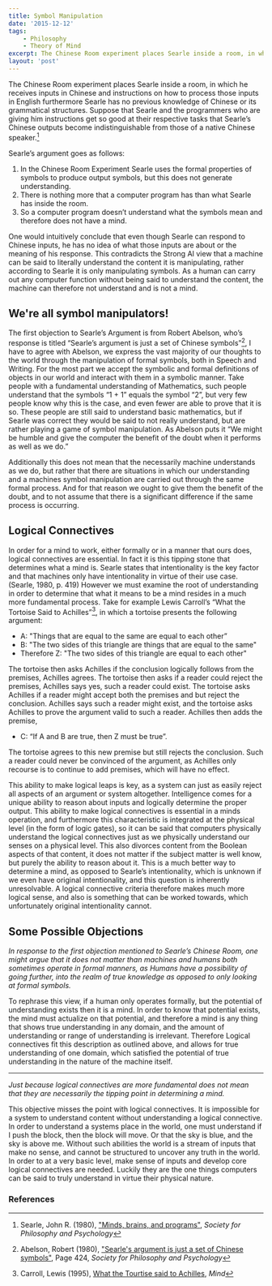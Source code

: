 ```yaml
---
title: Symbol Manipulation
date: '2015-12-12'
tags:
    - Philosophy
    - Theory of Mind
excerpt: The Chinese Room experiment places Searle inside a room, in which he receives inputs in Chinese and instructions on how to process those inputs in English furthermore Searle has no previous knowledge of Chinese or its grammatical structures. Suppose that Searle and the programmers who are giving him instructions get so good at their respective tasks that Searle’s Chinese outputs become indistinguishable from those of a native Chinese speaker.
layout: 'post'
---
```


The Chinese Room experiment places Searle inside a room, in which he
receives inputs in Chinese and instructions on how to process those
inputs in English furthermore Searle has no previous knowledge of
Chinese or its grammatical structures. Suppose that Searle and the
programmers who are giving him instructions get so good at their
respective tasks that Searle’s Chinese outputs become
indistinguishable from those of a native Chinese speaker.[^1]

Searle’s argument goes as follows:

1. In the Chinese Room Experiment Searle uses the formal properties
      of symbols to produce output symbols, but this does not generate
      understanding.
2. There is nothing more that a computer program has than what Searle
      has inside the room.
3. So a computer program doesn’t understand what the symbols mean and
      therefore does not have a mind.

One would intuitively conclude that even though Searle can respond to
Chinese inputs, he has no idea of what those inputs are about or the
meaning of his response. This contradicts the Strong AI view that a
machine can be said to literally understand the content it is
manipulating, rather according to Searle it is only manipulating
symbols. As a human can carry out any computer function without being
said to understand the content, the machine can therefore not
understand and is not a mind.

## We're all symbol manipulators!

The first objection to Searle’s Argument is from Robert Abelson, who’s
response is titled “Searle’s argument is just a set of Chinese
symbols”[^3], I have to agree with Abelson, we express the
vast majority of our thoughts to the world through the manipulation of
formal symbols, both in Speech and Writing. For the most part we
accept the symbolic and formal definitions of objects in our world and
interact with them in a symbolic manner. Take people with a
fundamental understanding of Mathematics, such people understand that
the symbols “1 + 1” equals the symbol “2”, but very few people know
why this is the case, and even fewer are able to prove that it is
so. These people are still said to understand basic mathematics, but
if Searle was correct they would be said to not really understand, but
are rather playing a game of symbol manipulation. As Abelson puts it
“We might be humble and give the computer the benefit of the doubt
when it performs as well as we do.”

Additionally this does not mean that the necessarily machine
understands as we do, but rather that there are situations in which
our understanding and a machines symbol manipulation are carried out
through the same formal process. And for that reason we ought to give
them the benefit of the doubt, and to not assume that there is a
significant difference if the same process is occurring.

## Logical Connectives

In order for a mind to work, either formally or in a manner that ours
does, logical connectives are essential. In fact it is this tipping
stone that determines what a mind is. Searle states that
intentionality is the key factor and that machines only have
intentionality in virtue of their use case. (Searle, 1980, p. 419)
However we must examine the root of understanding in order to
determine that what it means to be a mind resides in a much more
fundamental process. Take for example Lewis Carroll’s “What the
Tortoise Said to Achilles”[^2], in which a tortoise presents
the following argument:

* A: "Things that are equal to the same are equal to each other”
* B: "The two sides of this triangle are things that are equal to the same"
* Therefore Z: "The two sides of this triangle are equal to each other"

The tortoise then asks Achilles if the conclusion logically follows
from the premises, Achilles agrees. The tortoise then asks if a reader
could reject the premises, Achilles says yes, such a reader could
exist. The tortoise asks Achilles if a reader might accept both the
premises and but reject the conclusion. Achilles says such a reader
might exist, and the tortoise asks Achilles to prove the argument
valid to such a reader. Achilles then adds the premise,

* C: “If A and B are true, then Z must be true”.

The tortoise agrees to this new premise but still rejects the
conclusion. Such a reader could never be convinced of the argument, as
Achilles only recourse is to continue to add premises, which will have
no effect.

This ability to make logical leaps is key, as a system can just as
easily reject all aspects of an argument or system
altogether. Intelligence comes for a unique ability to reason about
inputs and logically determine the proper output.  This ability to
make logical connectives is essential in a minds operation, and
furthermore this characteristic is integrated at the physical level
(in the form of logic gates), so it can be said that computers
physically understand the logical connectives just as we physically
understand our senses on a physical level. This also divorces content
from the Boolean aspects of that content, it does not matter if the
subject matter is well know, but purely the ability to reason about
it. This is a much better way to determine a mind, as opposed to
Searle’s intentionality, which is unknown if we even have original
intentionality, and this question is inherently unresolvable. A
logical connective criteria therefore makes much more logical sense,
and also is something that can be worked towards, which unfortunately
original intentionality cannot.

## Some Possible Objections

*In response to the first objection mentioned to Searle’s Chinese
Room, one might argue that it does not matter than machines and humans
both sometimes operate in formal manners, as Humans have a possibility
of going further, into the realm of true knowledge as opposed to only
looking at formal symbols.*

To rephrase this view, if a human only operates formally, but the
potential of understanding exists then it is a mind. In order to know
that potential exists, the mind must actualize on that potential, and
therefore a mind is any thing that shows true understanding in any
domain, and the amount of understanding or range of understanding is
irrelevant. Therefore Logical connectives fit this description as
outlined above, and allows for true understanding of one domain, which
satisfied the potential of true understanding in the nature of the
machine itself.

---

*Just because logical connectives are more fundamental does not mean
that they are necessarily the tipping point in determining a mind.*

This objective misses the point with logical connectives. It is
impossible for a system to understand content without understanding a
logical connective. In order to understand a systems place in the
world, one must understand if I push the block, then the block will
move. Or that the sky is blue, and the sky is above me. Without such
abilities the world is a stream of inputs that make no sense, and
cannot be structured to uncover any truth in the world. In order to at
a very basic level, make sense of inputs and develop core logical
connectives are needed. Luckily they are the one things computers can
be said to truly understand in virtue their physical nature.

### References
[^1]: Searle, John R. (1980), ["Minds, brains, and programs"](http://papers.devinmcgloin.com/machine_minds/Searle%20_1980_%20Minds,%20Brains,%20and%20Programs.pdf), *Society for Philosophy and Psychology*
[^2]: Carroll, Lewis (1995), [What the Tourtise said to Achilles](http://papers.devinmcgloin.com/machine_minds/achilles.pdf), *Mind*
[^3]: Abelson, Robert (1980), ["Searle's argument is just a set of Chinese symbols"](http://papers.devinmcgloin.com/machine_minds/Searle%20_1980_%20Minds,%20Brains,%20and%20Programs.pdf), Page 424, *Society for Philosophy and Psychology*
